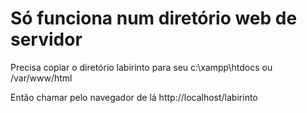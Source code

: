 # Só funciona num diretório web de servidor

Precisa copiar o diretório labirinto para seu c:\xampp\htdocs ou /var/www/html

Então chamar pelo navegador de lá
http://localhost/labirinto

